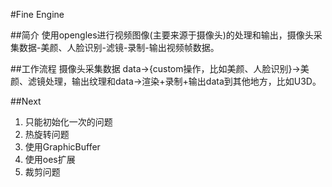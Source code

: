 #Fine Engine

##简介
使用opengles进行视频图像(主要来源于摄像头)的处理和输出，摄像头采集数据-美颜、人脸识别-滤镜-录制-输出视频帧数据。

##工作流程
摄像头采集数据 data->{custom操作，比如美颜、人脸识别}->美颜、滤镜处理，输出纹理和data->渲染+录制+输出data到其他地方，比如U3D。

##Next
1. 只能初始化一次的问题
1. 热旋转问题
1. 使用GraphicBuffer
1. 使用oes扩展
1. 裁剪问题
